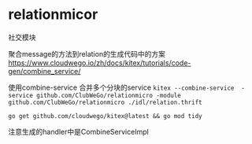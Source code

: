 # relationmicor
社交模块


聚合message的方法到relation的生成代码中的方案
https://www.cloudwego.io/zh/docs/kitex/tutorials/code-gen/combine_service/

使用combine-service 合并多个分块的service
`kitex --combine-service  -service github.com/ClubWeGo/relationmicro -module github.com/ClubWeGo/relationmicro ./idl/relation.thrift`

`go get github.com/cloudwego/kitex@latest && go mod tidy`

注意生成的handler中是CombineServiceImpl